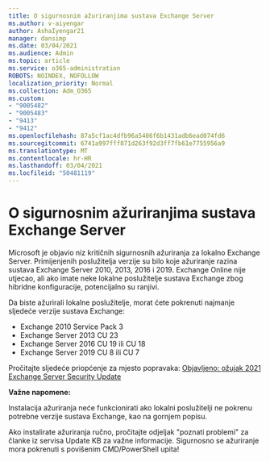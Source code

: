 ```yaml
---
title: O sigurnosnim ažuriranjima sustava Exchange Server
ms.author: v-aiyengar
author: AshaIyengar21
manager: dansimp
ms.date: 03/04/2021
ms.audience: Admin
ms.topic: article
ms.service: o365-administration
ROBOTS: NOINDEX, NOFOLLOW
localization_priority: Normal
ms.collection: Adm_O365
ms.custom:
- "9005482"
- "9005483"
- "9413"
- "9412"
ms.openlocfilehash: 87a5cf1ac4dfb96a5406f6b1431adb6ead074fd6
ms.sourcegitcommit: 6741a997fff871d263f92d3ff7fb61e7755956a9
ms.translationtype: MT
ms.contentlocale: hr-HR
ms.lasthandoff: 03/04/2021
ms.locfileid: "50481119"
---
```

# <a name="about-exchange-server-security-updates"></a>O sigurnosnim ažuriranjima sustava Exchange Server

Microsoft je objavio niz kritičnih sigurnosnih ažuriranja za lokalno Exchange Server. Primijenjenih poslužitelja verzije su bilo koje ažuriranje razina sustava Exchange Server 2010, 2013, 2016 i 2019. Exchange Online nije utjecao, ali ako imate neke lokalne poslužitelje sustava Exchange zbog hibridne konfiguracije, potencijalno su ranjivi.

Da biste ažurirali lokalne poslužitelje, morat ćete pokrenuti najmanje sljedeće verzije sustava Exchange:

- Exchange 2010 Service Pack 3
- Exchange Server 2013 CU 23
- Exchange Server 2016 CU 19 ili CU 18
- Exchange Server 2019 CU 8 ili CU 7

Pročitajte sljedeće priopćenje za mjesto popravaka: [Objavljeno: ožujak 2021 Exchange Server Security Update](https://techcommunity.microsoft.com/t5/exchange-team-blog/released-march-2021-exchange-server-security-updates/ba-p/2175901)

**Važne napomene:**

Instalacija ažuriranja neće funkcionirati ako lokalni poslužitelji ne pokrenu potrebne verzije sustava Exchange, kao na gornjem popisu.

Ako instalirate ažuriranja ručno, pročitajte odjeljak "poznati problemi" za članke iz servisa Update KB za važne informacije. Sigurnosno se ažuriranje mora pokrenuti s povišenim CMD/PowerShell upita!
